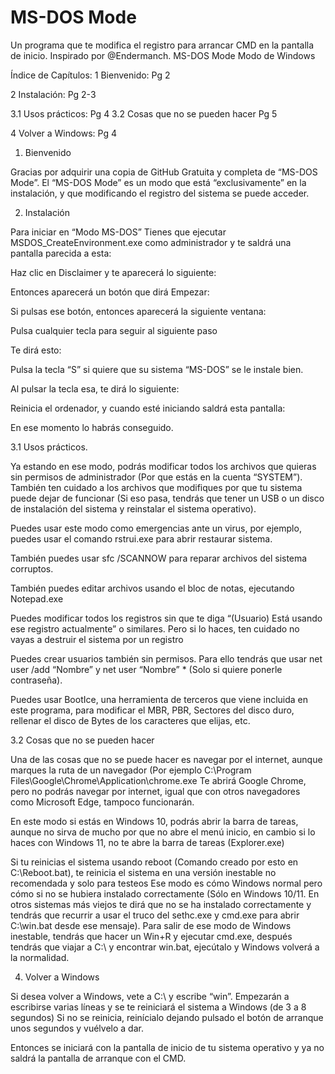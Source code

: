 # MS-DOS Mode
Un programa que te modifica el registro para arrancar CMD en la pantalla de inicio. Inspirado por @Endermanch.
MS-DOS Mode
Modo de Windows




Índice de Capítulos:
1	 Bienvenido: Pg 2


2		Instalación: Pg 2-3 


3.1	Usos prácticos: Pg 4
3.2 Cosas que no se pueden hacer Pg 5

4	Volver a Windows: Pg 4
















1.	Bienvenido   

Gracias por adquirir una copia
de GitHub Gratuita y completa
de “MS-DOS Mode”. El “MS-DOS Mode” es un modo que está “exclusivamente” en la instalación, y que modificando el registro del sistema se puede acceder.



2.	Instalación




Para iniciar en “Modo MS-DOS” Tienes que ejecutar MSDOS_CreateEnvironment.exe como administrador y te saldrá una pantalla parecida a esta:

Haz clic en Disclaimer y te aparecerá lo siguiente:

Entonces aparecerá un botón que dirá Empezar:




Si pulsas ese botón, entonces aparecerá la siguiente ventana:

Pulsa cualquier tecla para seguir al siguiente paso




Te dirá esto:


Pulsa la tecla “S” si quiere que su sistema “MS-DOS” se le instale bien.

Al pulsar la tecla esa, te dirá lo siguiente:

Reinicia el ordenador, y cuando esté iniciando saldrá esta pantalla:


En ese momento lo habrás conseguido.



3.1	 Usos prácticos.

Ya estando en ese modo, podrás modificar todos los archivos que quieras sin permisos de administrador (Por que estás en la cuenta “SYSTEM”). También ten cuidado a los archivos que modifiques por que tu sistema puede dejar de funcionar (Si eso pasa, tendrás que tener un USB o un disco de instalación del sistema y reinstalar el sistema operativo).

Puedes usar este modo como emergencias ante un virus, por ejemplo, puedes usar el comando rstrui.exe para abrir restaurar sistema.

También puedes usar sfc /SCANNOW para reparar archivos del sistema corruptos.

También puedes editar archivos usando el bloc de notas, ejecutando Notepad.exe

Puedes modificar todos los registros sin que te diga “(Usuario) Está usando ese registro actualmente” o similares. Pero si lo haces, ten cuidado no vayas a destruir el sistema por un registro

Puedes crear usuarios también sin permisos. Para ello tendrás que usar net user /add “Nombre” y net user “Nombre” * (Solo si quiere ponerle contraseña).

Puedes usar BootIce, una herramienta de terceros que viene incluida en este programa, para modificar el MBR, PBR, Sectores del disco duro, rellenar el disco de Bytes de los caracteres que elijas, etc.






3.2 Cosas que no se pueden hacer
 

Una de las cosas que no se puede hacer es navegar por el internet, aunque marques la ruta de un navegador (Por ejemplo C:\Program Files\Google\Chrome\Application\chrome.exe Te abrirá Google Chrome, pero no podrás navegar por internet, igual que con otros navegadores como Microsoft Edge, tampoco funcionarán.

En este modo si estás en Windows 10, podrás abrir la barra de tareas, aunque no sirva de mucho por que no abre el menú inicio, en cambio si lo haces con Windows 11, no te abre la barra de tareas (Explorer.exe)

Si tu reinicias el sistema usando reboot (Comando creado por esto en C:\Reboot.bat), te reinicia el sistema en una versión inestable no recomendada y solo para testeos
Ese modo es cómo Windows normal pero cómo si no se hubiera instalado correctamente (Sólo en Windows 10/11. En otros sistemas más viejos te dirá que no se ha instalado correctamente y tendrás que recurrir a usar el truco del sethc.exe y cmd.exe para abrir C:\win.bat desde ese mensaje).
Para salir de ese modo de Windows inestable, tendrás que hacer un Win+R y ejecutar cmd.exe, después tendrás que viajar a C:\ y encontrar win.bat, ejecútalo y Windows volverá a la normalidad.









4. Volver a Windows




Si desea volver a Windows, vete a C:\ y escribe “win”. Empezarán a escribirse varias líneas y se te reiniciará el sistema a Windows (de 3 a 8 segundos) Si no se reinicia, reinícialo dejando pulsado el botón de arranque unos segundos y vuélvelo a dar.

Entonces se iniciará con la pantalla de inicio de tu sistema operativo y ya no saldrá la pantalla de arranque con el CMD.
